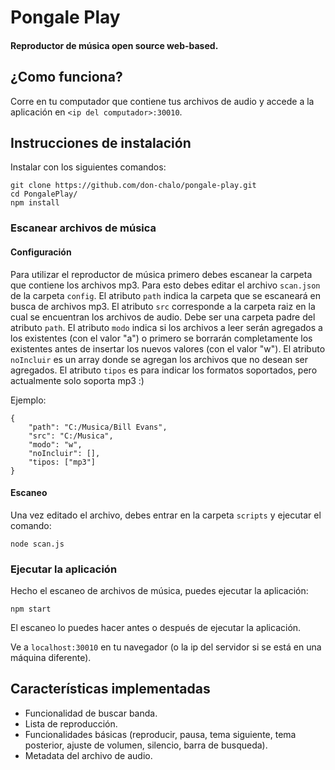 # Pongale Play

#### Reproductor de música open source web-based.

## ¿Como funciona?
Corre en tu computador que contiene tus archivos de audio y accede a la aplicación en `<ip del computador>:30010`.

## Instrucciones de instalación

Instalar con los siguientes comandos:
```
git clone https://github.com/don-chalo/pongale-play.git
cd PongalePlay/
npm install
```

### Escanear archivos de música
#### Configuración
Para utilizar el reproductor de música primero debes escanear la carpeta que contiene los archivos mp3. Para esto debes editar el archivo `scan.json` de la carpeta `config`.
El atributo `path` indica la carpeta que se escaneará en busca de archivos mp3.
El atributo `src` corresponde a la carpeta raiz en la cual se encuentran los archivos de audio. Debe ser una carpeta padre del atributo `path`.
El atributo `modo` indica si los archivos a leer serán agregados a los existentes (con el valor "a") o primero se borrarán completamente los existentes antes de insertar los nuevos valores (con el valor "w").
El atributo `noIncluir` es un array donde se agregan los archivos que no desean ser agregados.
El atributo `tipos` es para indicar los formatos soportados, pero actualmente solo soporta mp3 :)

Ejemplo:
```
{
    "path": "C:/Musica/Bill Evans",
    "src": "C:/Musica",
    "modo": "w",
    "noIncluir": [],
    "tipos: ["mp3"]
}
```

#### Escaneo
Una vez editado el archivo, debes entrar en la carpeta `scripts` y ejecutar el comando:
```
node scan.js
```

### Ejecutar la aplicación
Hecho el escaneo de archivos de música, puedes ejecutar la aplicación:
```
npm start
```

El escaneo lo puedes hacer antes o después de ejecutar la aplicación.

Ve a `localhost:30010` en tu navegador (o la ip del servidor si se está en una máquina diferente).


## Características implementadas
- Funcionalidad de buscar banda.
- Lista de reproducción.
- Funcionalidades básicas (reproducir, pausa, tema siguiente, tema posterior, ajuste de volumen, silencio, barra de busqueda).
- Metadata del archivo de audio.
